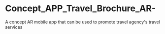 # Concept_APP_Travel_Brochure_AR-
A concept AR mobile app that can be used to promote travel agency's travel services
